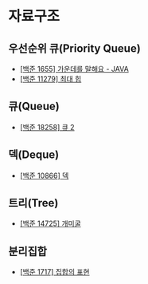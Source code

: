 # 자료구조

## 우선순위 큐(Priority Queue)

- [[백준 1655] 가운데를 말해요 - JAVA](./1655_speak_center)
- [[백준 11279] 최대 힙](./11279_max_heap)

## 큐(Queue)

- [[백준 18258] 큐 2](./18258_queue_2)

## 덱(Deque)

- [[백준 10866] 덱](./10866_deque)

## 트리(Tree)

- [[백준 14725] 개미굴](./14725_ant_nest)

## 분리집합

- [[백준 1717] 집합의 표현](./1717_set)
